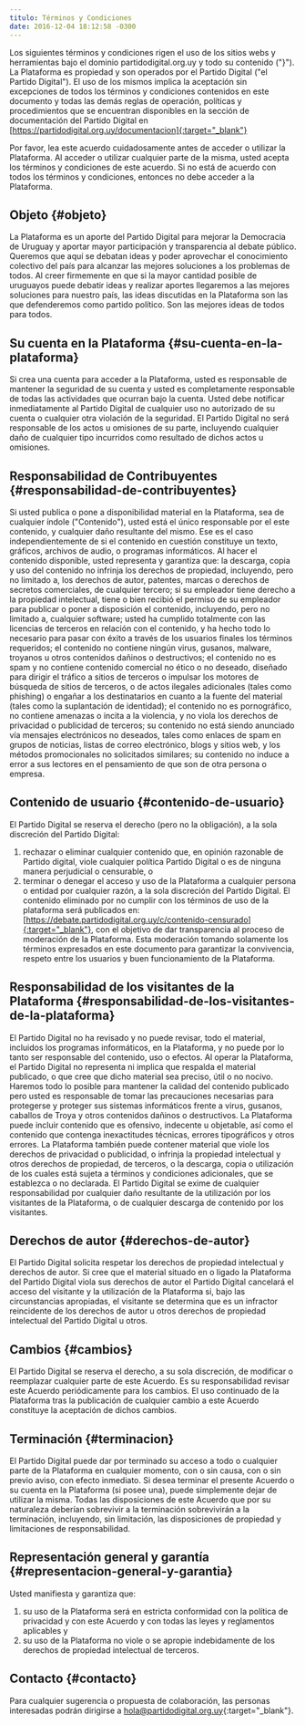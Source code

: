 ```yaml
---
titulo: Términos y Condiciones
date: 2016-12-04 18:12:58 -0300
---
```


Los siguientes términos y condiciones rigen el uso de los sitios webs y herramientas bajo el
dominio partidodigital.org.uy y todo su contenido ("}").
La Plataforma es propiedad y son operados por el Partido Digital ("el Partido Digital"). El uso
de los mismos implica la aceptación sin excepciones de todos los términos y condiciones
contenidos en este documento y todas las demás reglas de operación, políticas y procedimientos
que se encuentran disponibles en la sección de documentación del Partido Digital en
[https://partidodigital.org.uy/documentacion]{:target="_blank"}

Por favor, lea este acuerdo cuidadosamente antes de acceder o utilizar la Plataforma. Al acceder
o utilizar cualquier parte de la misma, usted acepta los términos y condiciones de este acuerdo.
Si no está de acuerdo con todos los términos y condiciones, entonces no debe acceder a la
Plataforma.

## Objeto {#objeto}
La Plataforma es un aporte del Partido Digital para mejorar la Democracia de Uruguay y aportar
mayor participación y transparencia al debate público. Queremos que aquí se debatan ideas y poder
aprovechar el conocimiento colectivo del país para alcanzar las mejores soluciones a los problemas
de todos. Al creer firmemente en que si la mayor cantidad posible de uruguayos puede debatir ideas
y realizar aportes llegaremos a las mejores soluciones para nuestro país, las ideas discutidas en
la Plataforma son las que defenderemos como partido político. Son las mejores ideas de todos para
todos.

## Su cuenta en la Plataforma {#su-cuenta-en-la-plataforma}
Si crea una cuenta para acceder a la Plataforma, usted es responsable de mantener la seguridad de
su cuenta y usted es completamente responsable de todas las actividades que ocurran bajo la cuenta.
Usted debe notificar inmediatamente al Partido Digital de cualquier uso no autorizado de su cuenta
o cualquier otra violación de la seguridad. El Partido Digital no será responsable de los actos u
omisiones de su parte, incluyendo cualquier daño de cualquier tipo incurridos como resultado de
dichos actos u omisiones.

## Responsabilidad de Contribuyentes {#responsabilidad-de-contribuyentes}
Si usted publica o pone a disponibilidad material en la Plataforma, sea de cualquier índole
("Contenido"), usted está el único responsable por el este contenido, y cualquier daño resultante
del mismo. Ese es el caso independientemente de si el contenido en cuestión constituye un texto,
gráficos, archivos de audio, o programas informáticos. Al hacer el contenido disponible, usted
representa y garantiza que: la descarga, copia y uso del contenido no infrinja los derechos de
propiedad, incluyendo, pero no limitado a, los derechos de autor, patentes, marcas o derechos de
secretos comerciales, de cualquier tercero; si su empleador tiene derecho a la propiedad intelectual,
tiene o bien recibió el permiso de su empleador para publicar o poner a disposición el contenido,
incluyendo, pero no limitado a, cualquier software; usted ha cumplido totalmente con las licencias
de terceros en relación con el contenido, y ha hecho todo lo necesario para pasar con éxito a través
de los usuarios finales los términos requeridos; el contenido no contiene ningún virus, gusanos,
malware, troyanos u otros contenidos dañinos o destructivos; el contenido no es spam y no contiene
contenido comercial no ético o no deseado, diseñado para dirigir el tráfico a sitios de terceros o
impulsar los motores de búsqueda de sitios de terceros, o de actos ilegales adicionales (tales como
phishing) o engañar a los destinatarios en cuanto a la fuente del material (tales como la suplantación
de identidad); el contenido no es pornográfico, no contiene amenazas o incita a la violencia, y no
viola los derechos de privacidad o publicidad de terceros; su contenido no está siendo anunciado
vía mensajes electrónicos no deseados, tales como enlaces de spam en grupos de noticias, listas de
correo electrónico, blogs y sitios web, y los métodos promocionales no solicitados similares; su
contenido no induce a error a sus lectores en el pensamiento de que son de otra persona o empresa.

## Contenido de usuario {#contenido-de-usuario}
El Partido Digital se reserva el derecho (pero no la obligación), a la sola discreción del Partido
Digital:

 1. rechazar o eliminar cualquier contenido que, en opinión razonable de Partido digital, viole
 cualquier política Partido Digital o es de ninguna manera perjudicial o censurable, o
 2. terminar o denegar el acceso y uso de la Plataforma a cualquier persona o entidad por cualquier
 razón, a la sola discreción del Partido Digital. El contenido eliminado por no cumplir con los
 términos de uso de la plataforma será publicados en: [https://debate.partidodigital.org.uy/c/contenido-censurado]{:target="_blank"},
 con el objetivo de dar transparencia al proceso de moderación de la Plataforma. Esta moderación
 tomando solamente los términos expresados en este documento para garantizar la convivencia, respeto
 entre los usuarios y buen funcionamiento de la Plataforma.

## Responsabilidad de los visitantes de la Plataforma {#responsabilidad-de-los-visitantes-de-la-plataforma}
El Partido Digital no ha revisado y no puede revisar, todo el material, incluidos los programas informáticos,
en la Plataforma, y no puede por lo tanto ser responsable del contenido, uso o efectos. Al operar la Plataforma,
el Partido Digital no representa ni implica que respalda el material publicado, o que cree que dicho material
sea preciso, útil o no nocivo. Haremos todo lo posible para mantener la calidad del contenido publicado pero
usted es responsable de tomar las precauciones necesarias para protegerse y proteger sus sistemas informáticos
frente a virus, gusanos, caballos de Troya y otros contenidos dañinos o destructivos. La Plataforma puede incluir
contenido que es ofensivo, indecente u objetable, así como el contenido que contenga inexactitudes técnicas,
errores tipográficos y otros errores. La Plataforma también puede contener material que viole los derechos de
privacidad o publicidad, o infrinja la propiedad intelectual y otros derechos de propiedad, de terceros, o la
descarga, copia o utilización de los cuales está sujeta a términos y condiciones adicionales, que se establezca
o no declarada. El Partido Digital se exime de cualquier responsabilidad por cualquier daño resultante de la
utilización por los visitantes de la Plataforma, o de cualquier descarga de contenido por los visitantes.

## Derechos de autor {#derechos-de-autor}
El Partido Digital solicita respetar los derechos de propiedad intelectual y derechos de autor. Si cree que el
material situado en o ligado la Plataforma del Partido Digital viola sus derechos de autor el Partido Digital
cancelará el acceso del visitante y la utilización de la Plataforma si, bajo las circunstancias apropiadas, el
visitante se determina que es un infractor reincidente de los derechos de autor u otros derechos de propiedad
intelectual del Partido Digital u otros.

## Cambios {#cambios}
El Partido Digital se reserva el derecho, a su sola discreción, de modificar o reemplazar cualquier parte de este
Acuerdo. Es su responsabilidad revisar este Acuerdo periódicamente para los cambios. El uso continuado de la
Plataforma tras la publicación de cualquier cambio a este Acuerdo constituye la aceptación de dichos cambios.

## Terminación {#terminacion}
El Partido Digital puede dar por terminado su acceso a todo o cualquier parte de la Plataforma en cualquier momento,
con o sin causa, con o sin previo aviso, con efecto inmediato. Si desea terminar el presente Acuerdo o su cuenta en
la Plataforma (si posee una), puede simplemente dejar de utilizar la misma. Todas las disposiciones de este Acuerdo
que por su naturaleza deberían sobrevivir a la terminación sobrevivirán a la terminación, incluyendo, sin limitación,
las disposiciones de propiedad y limitaciones de responsabilidad.

## Representación general y garantía {#representacion-general-y-garantia}
Usted manifiesta y garantiza que:

 1. su uso de la Plataforma será en estricta conformidad con la política de privacidad y con este Acuerdo y con todas
 las leyes y reglamentos aplicables y
 2. su uso de la Plataforma no viole o se apropie indebidamente de los derechos de propiedad intelectual de terceros.

## Contacto {#contacto}
Para cualquier sugerencia o propuesta de colaboración, las personas interesadas podrán dirigirse a [hola@partidodigital.org.uy]{:target="_blank"}.

[https://debate.partidodigital.org.uy/c/contenido-censurado]: https://debate.partidodigital.org.uy/c/contenido-censurado
[hola@partidodigital.org.uy]: mailto:hola@partidodigital.org.uy
[https://partidodigital.org.uy/documentacion]: https://partidodigital.org.uy/documentacion
